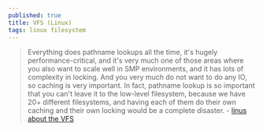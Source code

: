 ```yaml
---
published: true
title: VFS (Linux)
tags: linux filesystem
---
```

> Everything does pathname lookups all the time, it's hugely performance-critical, and it's very much one of those areas where you also want to scale well in SMP environments, and it has lots of complexity in locking. And you very much do not want to do any IO, so caching is very important. In fact, pathname lookup is so important that you can't leave it to the low-level filesystem, because we have 20+ different filesystems, and having each of them do their own caching and their own locking would be a complete disaster. - [linus about the VFS](https://www.tag1consulting.com/blog/interview-linus-torvalds-linux-and-git)
